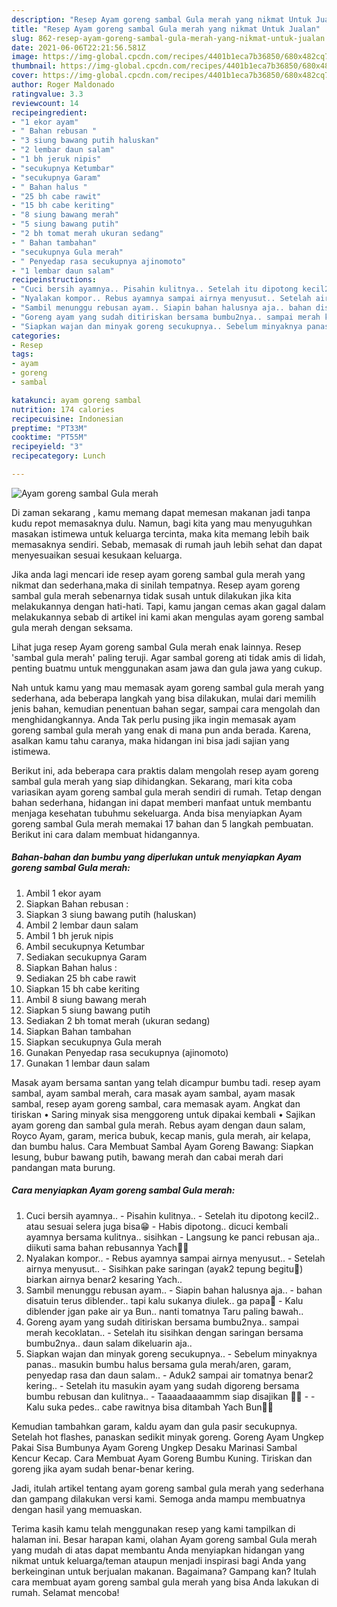```yaml
---
description: "Resep Ayam goreng sambal Gula merah yang nikmat Untuk Jualan"
title: "Resep Ayam goreng sambal Gula merah yang nikmat Untuk Jualan"
slug: 862-resep-ayam-goreng-sambal-gula-merah-yang-nikmat-untuk-jualan
date: 2021-06-06T22:21:56.581Z
image: https://img-global.cpcdn.com/recipes/4401b1eca7b36850/680x482cq70/ayam-goreng-sambal-gula-merah-foto-resep-utama.jpg
thumbnail: https://img-global.cpcdn.com/recipes/4401b1eca7b36850/680x482cq70/ayam-goreng-sambal-gula-merah-foto-resep-utama.jpg
cover: https://img-global.cpcdn.com/recipes/4401b1eca7b36850/680x482cq70/ayam-goreng-sambal-gula-merah-foto-resep-utama.jpg
author: Roger Maldonado
ratingvalue: 3.3
reviewcount: 14
recipeingredient:
- "1 ekor ayam"
- " Bahan rebusan "
- "3 siung bawang putih haluskan"
- "2 lembar daun salam"
- "1 bh jeruk nipis"
- "secukupnya Ketumbar"
- "secukupnya Garam"
- " Bahan halus "
- "25 bh cabe rawit"
- "15 bh cabe keriting"
- "8 siung bawang merah"
- "5 siung bawang putih"
- "2 bh tomat merah ukuran sedang"
- " Bahan tambahan"
- "secukupnya Gula merah"
- " Penyedap rasa secukupnya ajinomoto"
- "1 lembar daun salam"
recipeinstructions:
- "Cuci bersih ayamnya.. Pisahin kulitnya.. Setelah itu dipotong kecil2.. atau sesuai selera juga bisa😁 Habis dipotong.. dicuci kembali ayamnya bersama kulitnya.. sisihkan Langsung ke panci rebusan aja.. diikuti sama bahan rebusannya Yach🙏🤗"
- "Nyalakan kompor.. Rebus ayamnya sampai airnya menyusut.. Setelah airnya menyusut.. Sisihkan pake saringan (ayak2 tepung begitu🙈) biarkan airnya benar2 kesaring Yach.."
- "Sambil menunggu rebusan ayam.. Siapin bahan halusnya aja.. bahan disatuin terus diblender.. tapi kalu sukanya diulek.. ga papa🙏 Kalu diblender jgan pake air ya Bun.. nanti tomatnya Taru paling bawah.."
- "Goreng ayam yang sudah ditiriskan bersama bumbu2nya.. sampai merah kecoklatan.. Setelah itu sisihkan dengan saringan bersama bumbu2nya.. daun salam dikeluarin aja.."
- "Siapkan wajan dan minyak goreng secukupnya.. Sebelum minyaknya panas.. masukin bumbu halus bersama gula merah/aren, garam, penyedap rasa dan daun salam.. Aduk2 sampai air tomatnya benar2 kering.. Setelah itu masukin ayam yang sudah digoreng bersama bumbu rebusan dan kulitnya.. Taaaadaaaammm siap disajikan 🤗🤗  Kalu suka pedes.. cabe rawitnya bisa ditambah Yach Bun🙏🙏"
categories:
- Resep
tags:
- ayam
- goreng
- sambal

katakunci: ayam goreng sambal 
nutrition: 174 calories
recipecuisine: Indonesian
preptime: "PT33M"
cooktime: "PT55M"
recipeyield: "3"
recipecategory: Lunch

---
```



![Ayam goreng sambal Gula merah](https://img-global.cpcdn.com/recipes/4401b1eca7b36850/680x482cq70/ayam-goreng-sambal-gula-merah-foto-resep-utama.jpg)

Di zaman  sekarang , kamu memang dapat memesan makanan jadi tanpa kudu repot memasaknya dulu. Namun, bagi kita yang mau menyuguhkan masakan istimewa untuk keluarga tercinta, maka kita memang lebih baik memasaknya sendiri. Sebab, memasak di rumah jauh lebih sehat dan dapat menyesuaikan sesuai kesukaan keluarga.

Jika anda lagi mencari ide resep ayam goreng sambal gula merah yang nikmat dan sederhana,maka di sinilah tempatnya. Resep ayam goreng sambal gula merah  sebenarnya tidak susah untuk dilakukan jika kita melakukannya dengan hati-hati. Tapi, kamu jangan cemas akan gagal dalam melakukannya 
sebab di artikel ini kami akan mengulas ayam goreng sambal gula merah dengan seksama.  

Lihat juga resep Ayam goreng sambal Gula merah enak lainnya. Resep &#39;sambal gula merah&#39; paling teruji. Agar sambal goreng ati tidak amis di lidah, penting buatmu untuk menggunakan asam jawa dan gula jawa yang cukup.

Nah untuk kamu yang mau memasak ayam goreng sambal gula merah yang sederhana, ada beberapa langkah yang bisa dilakukan, mulai dari memilih jenis bahan, kemudian penentuan bahan segar, sampai cara mengolah dan menghidangkannya. Anda Tak perlu pusing jika ingin memasak ayam goreng sambal gula merah yang enak di mana pun anda berada. Karena, asalkan kamu  tahu caranya, maka hidangan ini bisa jadi sajian yang istimewa.

Berikut ini, ada beberapa cara praktis  dalam mengolah resep ayam goreng sambal gula merah yang siap dihidangkan. Sekarang, mari kita coba variasikan ayam goreng sambal gula merah sendiri di rumah. Tetap dengan bahan sederhana, hidangan ini dapat memberi manfaat untuk membantu menjaga kesehatan tubuhmu sekeluarga. Anda bisa menyiapkan Ayam goreng sambal Gula merah memakai 17 bahan dan 5 langkah pembuatan. Berikut ini cara dalam membuat hidangannya.

<!--inarticleads1-->

##### Bahan-bahan dan bumbu yang diperlukan untuk menyiapkan Ayam goreng sambal Gula merah:

1. Ambil 1 ekor ayam
1. Siapkan  Bahan rebusan :
1. Siapkan 3 siung bawang putih (haluskan)
1. Ambil 2 lembar daun salam
1. Ambil 1 bh jeruk nipis
1. Ambil secukupnya Ketumbar
1. Sediakan secukupnya Garam
1. Siapkan  Bahan halus :
1. Sediakan 25 bh cabe rawit
1. Siapkan 15 bh cabe keriting
1. Ambil 8 siung bawang merah
1. Siapkan 5 siung bawang putih
1. Sediakan 2 bh tomat merah (ukuran sedang)
1. Siapkan  Bahan tambahan
1. Siapkan secukupnya Gula merah
1. Gunakan  Penyedap rasa secukupnya (ajinomoto)
1. Gunakan 1 lembar daun salam


Masak ayam bersama santan yang telah dicampur bumbu tadi. resep ayam sambal, ayam sambal merah, cara masak ayam sambal, ayam masak sambal, resep ayam goreng sambal, cara memasak ayam. Angkat dan tiriskan • Saring minyak sisa menggoreng untuk dipakai kembali • Sajikan ayam goreng dan sambal gula merah. Rebus ayam dengan daun salam, Royco Ayam, garam, merica bubuk, kecap manis, gula merah, air kelapa, dan bumbu halus. Cara Membuat Sambal Ayam Goreng Bawang: Siapkan lesung, bubur bawang putih, bawang merah dan cabai merah dari pandangan mata burung. 

<!--inarticleads2-->

##### Cara menyiapkan Ayam goreng sambal Gula merah:

1. Cuci bersih ayamnya.. - Pisahin kulitnya.. - Setelah itu dipotong kecil2.. atau sesuai selera juga bisa😁 - Habis dipotong.. dicuci kembali ayamnya bersama kulitnya.. sisihkan - Langsung ke panci rebusan aja.. diikuti sama bahan rebusannya Yach🙏🤗
1. Nyalakan kompor.. - Rebus ayamnya sampai airnya menyusut.. - Setelah airnya menyusut.. - Sisihkan pake saringan (ayak2 tepung begitu🙈) biarkan airnya benar2 kesaring Yach..
1. Sambil menunggu rebusan ayam.. - Siapin bahan halusnya aja.. - bahan disatuin terus diblender.. tapi kalu sukanya diulek.. ga papa🙏 - Kalu diblender jgan pake air ya Bun.. nanti tomatnya Taru paling bawah..
1. Goreng ayam yang sudah ditiriskan bersama bumbu2nya.. sampai merah kecoklatan.. - Setelah itu sisihkan dengan saringan bersama bumbu2nya.. daun salam dikeluarin aja..
1. Siapkan wajan dan minyak goreng secukupnya.. - Sebelum minyaknya panas.. masukin bumbu halus bersama gula merah/aren, garam, penyedap rasa dan daun salam.. - Aduk2 sampai air tomatnya benar2 kering.. - Setelah itu masukin ayam yang sudah digoreng bersama bumbu rebusan dan kulitnya.. - Taaaadaaaammm siap disajikan 🤗🤗 -  - Kalu suka pedes.. cabe rawitnya bisa ditambah Yach Bun🙏🙏


Kemudian tambahkan garam, kaldu ayam dan gula pasir secukupnya. Setelah hot flashes, panaskan sedikit minyak goreng. Goreng Ayam Ungkep Pakai Sisa Bumbunya Ayam Goreng Ungkep Desaku Marinasi Sambal Kencur Kecap. Cara Membuat Ayam Goreng Bumbu Kuning. Tiriskan dan goreng jika ayam sudah benar-benar kering. 

Jadi, itulah artikel tentang  ayam goreng sambal gula merah  yang sederhana dan gampang dilakukan versi kami. Semoga anda mampu membuatnya dengan hasil yang memuaskan. 

Terima kasih kamu telah menggunakan resep yang kami tampilkan di halaman ini. Besar harapan kami, olahan  Ayam goreng sambal Gula merah yang mudah di atas dapat membantu Anda menyiapkan hidangan yang nikmat untuk keluarga/teman ataupun menjadi inspirasi bagi Anda yang berkeinginan untuk berjualan makanan. Bagaimana? Gampang kan? Itulah cara membuat ayam goreng sambal gula merah yang bisa Anda lakukan di rumah. Selamat mencoba!

